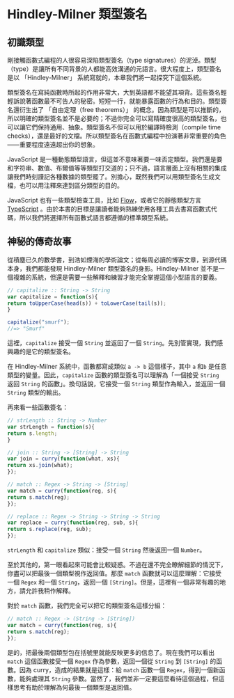 # Hindley-Milner 類型簽名

## 初識類型

剛接觸函數式編程的人很容易深陷類型簽名（type signatures）的泥淖。類型（type）是讓所有不同背景的人都能高效溝通的元語言。很大程度上，類型簽名是以 「Hindley-Milner」 系統寫就的，本章我們將一起探究下這個系統。

類型簽名在寫純函數時所起的作用非常大，大到英語都不能望其項背。這些簽名輕輕訴說著函數最不可告人的秘密。短短一行，就能暴露函數的行為和目的。類型簽名還衍生出了 「自由定理（free theorems）」 的概念。因為類型是可以推斷的，所以明確的類型簽名並不是必要的；不過你完全可以寫精確度很高的類型簽名，也可以讓它們保持通用、抽象。類型簽名不但可以用於編譯時檢測（compile time checks），還是最好的文檔。所以類型簽名在函數式編程中扮演著非常重要的角色——重要程度遠遠超出你的想象。

JavaScript 是一種動態類型語言，但這並不意味著要一味否定類型。我們還是要和字符串、數值、布爾值等等類型打交道的；只不過，語言層面上沒有相關的集成讓我們時刻謹記各種數據的類型罷了。別擔心，既然我們可以用類型簽名生成文檔，也可以用注釋來達到區分類型的目的。

JavaScript 也有一些類型檢查工具，比如 [Flow](http://flowtype.org/)，或者它的靜態類型方言 [TypeScript](http://www.typescriptlang.org/) 。由於本書的目標是讓讀者能夠熟練使用各種工具去書寫函數式代碼，所以我們將選擇所有函數式語言都遵循的標準類型系統。

## 神秘的傳奇故事

從積塵已久的數學書，到浩如煙海的學術論文；從每周必讀的博客文章，到源代碼本身，我們都能發現 Hindley-Milner 類型簽名的身影。Hindley-Milner 並不是一個複雜的系統，但還是需要一些解釋和練習才能完全掌握這個小型語言的要義。

```js
// capitalize :: String -> String
var capitalize = function(s){
return toUpperCase(head(s)) + toLowerCase(tail(s));
}

capitalize("smurf");
//=> "Smurf"
```

這裡，`capitalize` 接受一個 `String` 並返回了一個 `String`。先別管實現，我們感興趣的是它的類型簽名。

在 Hindley-Milner 系統中，函數都寫成類似 `a -> b` 這個樣子，其中 `a` 和`b` 是任意類型的變量。因此，`capitalize` 函數的類型簽名可以理解為「一個接受 `String` 返回 `String` 的函數」。換句話說，它接受一個 `String` 類型作為輸入，並返回一個 `String` 類型的輸出。

再來看一些函數簽名：

```js
// strLength :: String -> Number
var strLength = function(s){
return s.length;
}

// join :: String -> [String] -> String
var join = curry(function(what, xs){
return xs.join(what);
});

// match :: Regex -> String -> [String]
var match = curry(function(reg, s){
return s.match(reg);
});

// replace :: Regex -> String -> String -> String
var replace = curry(function(reg, sub, s){
return s.replace(reg, sub);
});
```

`strLength` 和 `capitalize` 類似：接受一個 `String` 然後返回一個 `Number`。

至於其他的，第一眼看起來可能會比較疑惑。不過在還不完全瞭解細節的情況下，你盡可以把最後一個類型視作返回值。那麼 `match` 函數就可以這麼理解：它接受一個 `Regex` 和一個 `String`，返回一個 `[String]`。但是，這裡有一個非常有趣的地方，請允許我稍作解釋。

對於 `match` 函數，我們完全可以把它的類型簽名這樣分組：

```js
// match :: Regex -> (String -> [String])
var match = curry(function(reg, s){
return s.match(reg);
});
```

是的，把最後兩個類型包在括號里就能反映更多的信息了。現在我們可以看出 `match` 這個函數接受一個 `Regex` 作為參數，返回一個從 `String` 到 `[String]` 的函數。因為 curry，造成的結果就是這樣：給 `match` 函數一個 `Regex`，得到一個新函數，能夠處理其 `String` 參數。當然了，我們並非一定要這麼看待這個過程，但這樣思考有助於理解為何最後一個類型是返回值。

